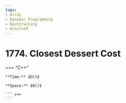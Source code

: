 ```yaml
---
tags:
- Array
- Dynamic Programming
- Backtracking
- Unsolved
---
```



# 1774. Closest Dessert Cost

=== "C++"

    **Time:** $O()$

    **Space:** $O()$

    ``` c++
    ```